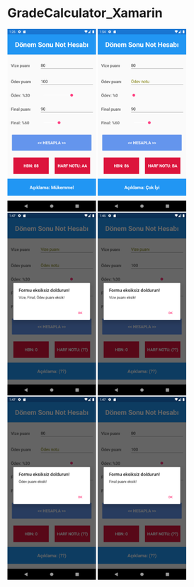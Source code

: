 # GradeCalculator_Xamarin

<img src="./Screenshot/1.png" width="200px" alt="Screenshot-1">
<img src="./Screenshot/2.png" width="200px" alt="Screenshot-2">
<img src="./Screenshot/3.png" width="200px" alt="Screenshot-3">
<img src="./Screenshot/4.png" width="200px" alt="Screenshot-4">
<img src="./Screenshot/5.png" width="200px" alt="Screenshot-5">
<img src="./Screenshot/6.png" width="200px" alt="Screenshot-6">
